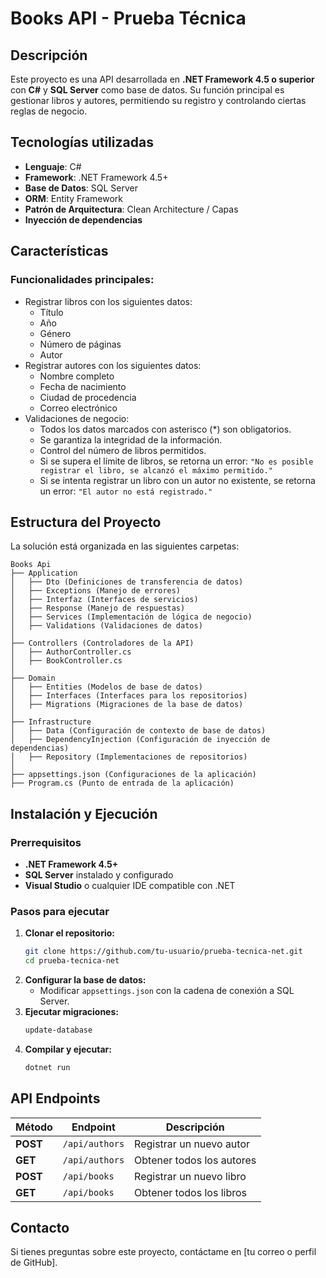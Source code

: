 # Books API - Prueba Técnica

## Descripción
Este proyecto es una API desarrollada en **.NET Framework 4.5 o superior** con **C#** y **SQL Server** como base de datos. Su función principal es gestionar libros y autores, permitiendo su registro y controlando ciertas reglas de negocio.

## Tecnologías utilizadas
- **Lenguaje**: C#
- **Framework**: .NET Framework 4.5+
- **Base de Datos**: SQL Server
- **ORM**: Entity Framework
- **Patrón de Arquitectura**: Clean Architecture / Capas
- **Inyección de dependencias**

## Características
### Funcionalidades principales:
- Registrar libros con los siguientes datos:
  - Título
  - Año
  - Género
  - Número de páginas
  - Autor
- Registrar autores con los siguientes datos:
  - Nombre completo
  - Fecha de nacimiento
  - Ciudad de procedencia
  - Correo electrónico
- Validaciones de negocio:
  - Todos los datos marcados con asterisco (*) son obligatorios.
  - Se garantiza la integridad de la información.
  - Control del número de libros permitidos.
  - Si se supera el límite de libros, se retorna un error: `"No es posible registrar el libro, se alcanzó el máximo permitido."`
  - Si se intenta registrar un libro con un autor no existente, se retorna un error: `"El autor no está registrado."`

## Estructura del Proyecto
La solución está organizada en las siguientes carpetas:

```
Books Api
├── Application
│   ├── Dto (Definiciones de transferencia de datos)
│   ├── Exceptions (Manejo de errores)
│   ├── Interfaz (Interfaces de servicios)
│   ├── Response (Manejo de respuestas)
│   ├── Services (Implementación de lógica de negocio)
│   ├── Validations (Validaciones de datos)
│
├── Controllers (Controladores de la API)
│   ├── AuthorController.cs
│   ├── BookController.cs
│
├── Domain
│   ├── Entities (Modelos de base de datos)
│   ├── Interfaces (Interfaces para los repositorios)
│   ├── Migrations (Migraciones de la base de datos)
│
├── Infrastructure
│   ├── Data (Configuración de contexto de base de datos)
│   ├── DependencyInjection (Configuración de inyección de dependencias)
│   ├── Repository (Implementaciones de repositorios)
│
├── appsettings.json (Configuraciones de la aplicación)
├── Program.cs (Punto de entrada de la aplicación)
```

## Instalación y Ejecución
### Prerrequisitos
- **.NET Framework 4.5+**
- **SQL Server** instalado y configurado
- **Visual Studio** o cualquier IDE compatible con .NET

### Pasos para ejecutar
1. **Clonar el repositorio:**
   ```sh
   git clone https://github.com/tu-usuario/prueba-tecnica-net.git
   cd prueba-tecnica-net
   ```
2. **Configurar la base de datos:**
   - Modificar `appsettings.json` con la cadena de conexión a SQL Server.
3. **Ejecutar migraciones:**
   ```sh
   update-database
   ```
4. **Compilar y ejecutar:**
   ```sh
   dotnet run
   ```

## API Endpoints
| Método | Endpoint | Descripción |
|---------|----------|--------------|
| **POST** | `/api/authors` | Registrar un nuevo autor |
| **GET** | `/api/authors` | Obtener todos los autores |
| **POST** | `/api/books` | Registrar un nuevo libro |
| **GET** | `/api/books` | Obtener todos los libros |

## Contacto
Si tienes preguntas sobre este proyecto, contáctame en [tu correo o perfil de GitHub].


